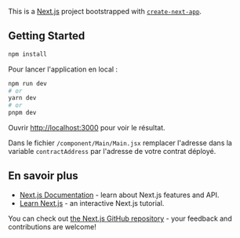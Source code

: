 This is a [Next.js](https://nextjs.org/) project bootstrapped with [`create-next-app`](https://github.com/vercel/next.js/tree/canary/packages/create-next-app).

## Getting Started

```bash
npm install
```
Pour lancer l'application en local :

```bash
npm run dev
# or
yarn dev
# or
pnpm dev
```

Ouvrir [http://localhost:3000](http://localhost:3000) pour voir le résultat.

Dans le fichier `/component/Main/Main.jsx` remplacer l'adresse dans la variable `contractAddress` par l'adresse de votre contrat déployé.

## En savoir plus

- [Next.js Documentation](https://nextjs.org/docs) - learn about Next.js features and API.
- [Learn Next.js](https://nextjs.org/learn) - an interactive Next.js tutorial.

You can check out [the Next.js GitHub repository](https://github.com/vercel/next.js/) - your feedback and contributions are welcome!
